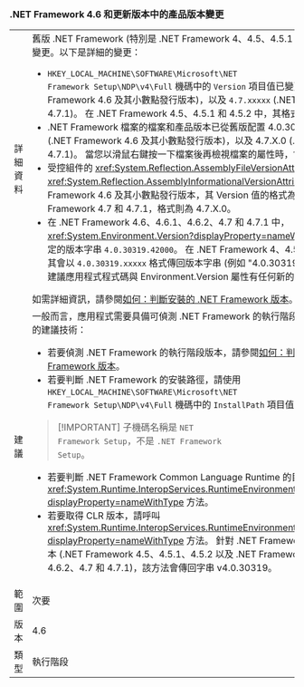 ### <a name="product-versioning-changes-in-the-net-framework-46-and-later-versions"></a>.NET Framework 4.6 和更新版本中的產品版本變更

|   |   |
|---|---|
|詳細資料|舊版 .NET Framework (特別是 .NET Framework 4、4.5、4.5.1 和 4.5.2) 的產品版本已變更。以下是詳細的變更：<ul><li><code>HKEY_LOCAL_MACHINE\SOFTWARE\Microsoft\NET Framework Setup\NDP\v4\Full</code> 機碼中的 <code>Version</code> 項目值已變更為 <code>4.6.xxxxx</code> (.NET Framework 4.6 及其小數點發行版本)，以及 <code>4.7.xxxxx</code> (.NET Framework 4.7 和 4.7.1)。 在 .NET Framework 4.5、4.5.1 和 4.5.2 中，其格式為 <code>4.5.xxxxx</code>。</li><li>.NET Framework 檔案的檔案和產品版本已從舊版配置 4.0.30319.x 變更為 4.6.X.0 (.NET Framework 4.6 及其小數點發行版本)，以及 4.7.X.0 (.NET Framework 4.7 和 4.7.1)。 當您以滑鼠右鍵按一下檔案後再檢視檔案的屬性時，會看到這些新值。</li><li>受控組件的 <xref:System.Reflection.AssemblyFileVersionAttribute> 和 <xref:System.Reflection.AssemblyInformationalVersionAttribute> 屬性，對於 .NET Framework 4.6 及其小數點發行版本，其 Version 值的格式為 4.6.X.0，對於 .NET Framework 4.7 和 4.7.1，格式則為 4.7.X.0。</li><li>在 .NET Framework 4.6、4.6.1、4.6.2、4.7 和 4.7.1 中，<xref:System.Environment.Version?displayProperty=nameWithType> 屬性會傳回固定的版本字串 <code>4.0.30319.42000</code>。 在 .NET Framework 4、4.5、4.5.1 和 4.5.2 中，其會以 <code>4.0.30319.xxxxx</code> 格式傳回版本字串 (例如 &quot;4.0.30319.18010&quot;)。 請注意，建議應用程式程式碼與 Environment.Version 屬性有任何新的相依性。</li></ul>如需詳細資訊，請參閱[如何：判斷安裝的 .NET Framework 版本](~/docs/framework/migration-guide/how-to-determine-which-versions-are-installed.md)。|
|建議|一般而言，應用程式需要具備可偵測 .NET Framework 的執行階段版本和安裝目錄等項目的建議技術：<ul><li>若要偵測 .NET Framework 的執行階段版本，請參閱[如何：判斷安裝的 .NET Framework 版本](~/docs/framework/migration-guide/how-to-determine-which-versions-are-installed.md)。</li><li>若要判斷 .NET Framework 的安裝路徑，請使用 <code>HKEY_LOCAL_MACHINE\SOFTWARE\Microsoft\NET Framework Setup\NDP\v4\Full</code> 機碼中的 <code>InstallPath</code> 項目值。</li></ul> <blockquote> [!IMPORTANT] 子機碼名稱是 <code>NET Framework Setup</code>，不是 <code>.NET Framework Setup</code>。</blockquote> <ul><li>若要判斷 .NET Framework Common Language Runtime 的目錄路徑，請呼叫 <xref:System.Runtime.InteropServices.RuntimeEnvironment.GetRuntimeDirectory?displayProperty=nameWithType> 方法。</li><li>若要取得 CLR 版本，請呼叫 <xref:System.Runtime.InteropServices.RuntimeEnvironment.GetSystemVersion?displayProperty=nameWithType> 方法。 針對 .NET Framework 4 及其小數點發行版本 (.NET Framework 4.5、4.5.1、4.5.2 以及 .NET Framework 4.6、4.6.1、4.6.2、4.7 和 4.7.1)，該方法會傳回字串 v4.0.30319。</li></ul>|
|範圍|次要|
|版本|4.6|
|類型|執行階段|


